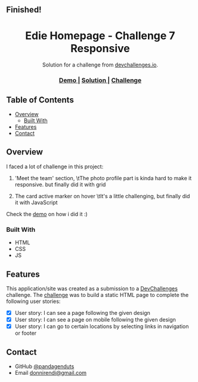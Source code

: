 <h2>Finished!</h2>

<h1 align="center">Edie Homepage - Challenge 7 Responsive</h1>

<div align="center">
   Solution for a challenge from  <a href="https://devchallenges.io/challenges/0J1NxxGhOUYVqihwegfO" target="_blank">devchallenges.io</a>.
</div>

<div align="center">
  <h3>
    <a href="https://bejewelled-florentine-50e6d4.netlify.app/" target="_blank">
      Demo
    </a>
    <span> | </span>
    <a href="https://github.com/pandagenduts/challenge-7-responsive-devchallenges.io" target="_blank">
      Solution
    </a>
    <span> | </span>
    <a href="https://devchallenges.io/challenges/xobQBuf8zWWmiYMIAZe0" target="_blank">
      Challenge
    </a>
  </h3>
</div>

<!-- TABLE OF CONTENTS -->

## Table of Contents

- [Overview](#overview)
  - [Built With](#built-with)
- [Features](#features)
- [Contact](#contact)

<!-- OVERVIEW -->

## Overview

I faced a lot of challenge in this project:
1. 'Meet the team' section, 
\tThe photo profile part is kinda hard to make it responsive. but finally did it with grid

2. The card active marker on hover
\tIt's a little challenging, but finally did it with JavaScript

Check the [demo](https://bejewelled-florentine-50e6d4.netlify.app/) on how i did it :)

### Built With

- HTML
- CSS
- JS

## Features

This application/site was created as a submission to a [DevChallenges](https://devchallenges.io/challenges) challenge. The [challenge](https://devchallenges.io/challenges/xobQBuf8zWWmiYMIAZe0) was to build a static HTML page to complete the following user stories:

- [x] User story: I can see a page following the given design
- [x] User story: I can see a page on mobile following the given design
- [x] User story: I can go to certain locations by selecting links in navigation or footer

## Contact

- GitHub [@pandagenduts](https://github.com/pandagenduts)
- Email donnirendi@gmail.com
